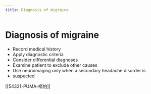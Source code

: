 ```yaml
---
title: Diagnosis of migraine
---
```

# Diagnosis of migraine

* Record medical history
* Apply diagnostic criteria
* Consider differential diagnoses
* Examine patient to exclude other causes
* Use neuroimaging only when a secondary headache disorder is
* suspected

[[54321-PUMA-嘔怕]]
